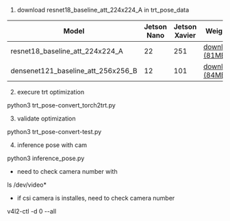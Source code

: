 1. download resnet18_baseline_att_224x224_A in trt_pose_data


| Model | Jetson Nano | Jetson Xavier | Weights |
|-------|-------------|---------------|---------|
| resnet18_baseline_att_224x224_A | 22 | 251 | [download (81MB)](https://drive.google.com/open?id=1XYDdCUdiF2xxx4rznmLb62SdOUZuoNbd) |
| densenet121_baseline_att_256x256_B | 12 | 101 | [download (84MB)](https://drive.google.com/open?id=13FkJkx7evQ1WwP54UmdiDXWyFMY1OxDU) |

2. execure trt optimization

python3 trt_pose-convert_torch2trt.py

3. validate optimization

python3 trt_pose-convert-test.py

4. inference pose with cam

python3 inference_pose.py

- need to check camera number with 

ls /dev/video*

- if csi camera is installes, need to check camera number

v4l2-ctl -d 0 --all
